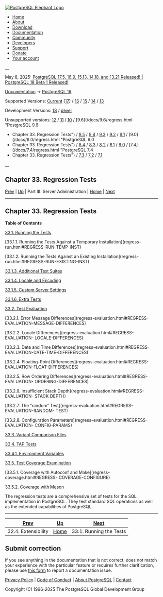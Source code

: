 [ ![PostgreSQL Elephant Logo](/media/img/about/press/elephant.png) ](/)

  * [Home](/ "Home")
  * [About](/about/ "About")
  * [Download](/download/ "Download")
  * [Documentation](/docs/ "Documentation")
  * [Community](/community/ "Community")
  * [Developers](/developer/ "Developers")
  * [Support](/support/ "Support")
  * [Donate](/about/donate/ "Donate")
  * [Your account](/account/ "Your account")

__

May 8, 2025: [ PostgreSQL 17.5, 16.9, 15.13, 14.18, and 13.21 Released! ](/about/news/postgresql-175-169-1513-1418-and-1321-released-3072/) | [ PostgreSQL 18 Beta 1 Released! ](/about/news/postgresql-18-beta-1-released-3070/)

[Documentation](/docs/ "Documentation") -> [PostgreSQL
16](/docs/16/index.html)

Supported Versions: [Current](/docs/current/regress.html "PostgreSQL 17 -
Chapter 33. Regression Tests") ([17](/docs/17/regress.html "PostgreSQL 17 -
Chapter 33. Regression Tests")) / [16](/docs/16/regress.html "PostgreSQL 16 -
Chapter 33. Regression Tests") / [15](/docs/15/regress.html "PostgreSQL 15 -
Chapter 33. Regression Tests") / [14](/docs/14/regress.html "PostgreSQL 14 -
Chapter 33. Regression Tests") / [13](/docs/13/regress.html "PostgreSQL 13 -
Chapter 33. Regression Tests")

Development Versions: [18](/docs/18/regress.html "PostgreSQL 18 -
Chapter 33. Regression Tests") / [devel](/docs/devel/regress.html "PostgreSQL
devel - Chapter 33. Regression Tests")

Unsupported versions: [12](/docs/12/regress.html "PostgreSQL 12 -
Chapter 33. Regression Tests") / [11](/docs/11/regress.html "PostgreSQL 11 -
Chapter 33. Regression Tests") / [10](/docs/10/regress.html "PostgreSQL 10 -
Chapter 33. Regression Tests") / [9.6](/docs/9.6/regress.html "PostgreSQL 9.6
- Chapter 33. Regression Tests") / [9.5](/docs/9.5/regress.html "PostgreSQL
9.5 - Chapter 33. Regression Tests") / [9.4](/docs/9.4/regress.html
"PostgreSQL 9.4 - Chapter 33. Regression Tests") /
[9.3](/docs/9.3/regress.html "PostgreSQL 9.3 - Chapter 33. Regression Tests")
/ [9.2](/docs/9.2/regress.html "PostgreSQL 9.2 - Chapter 33. Regression
Tests") / [9.1](/docs/9.1/regress.html "PostgreSQL 9.1 -
Chapter 33. Regression Tests") / [9.0](/docs/9.0/regress.html "PostgreSQL 9.0
- Chapter 33. Regression Tests") / [8.4](/docs/8.4/regress.html "PostgreSQL
8.4 - Chapter 33. Regression Tests") / [8.3](/docs/8.3/regress.html
"PostgreSQL 8.3 - Chapter 33. Regression Tests") /
[8.2](/docs/8.2/regress.html "PostgreSQL 8.2 - Chapter 33. Regression Tests")
/ [8.1](/docs/8.1/regress.html "PostgreSQL 8.1 - Chapter 33. Regression
Tests") / [8.0](/docs/8.0/regress.html "PostgreSQL 8.0 -
Chapter 33. Regression Tests") / [7.4](/docs/7.4/regress.html "PostgreSQL 7.4
- Chapter 33. Regression Tests") / [7.3](/docs/7.3/regress.html "PostgreSQL
7.3 - Chapter 33. Regression Tests") / [7.2](/docs/7.2/regress.html
"PostgreSQL 7.2 - Chapter 33. Regression Tests") /
[7.1](/docs/7.1/regress.html "PostgreSQL 7.1 - Chapter 33. Regression Tests")

__

Chapter 33. Regression Tests  
---  
[Prev](jit-extensibility.html "32.4. Extensibility")  | [Up](admin.html "Part III. Server Administration") | Part III. Server Administration | [Home](index.html "PostgreSQL 16.9 Documentation") |  [Next](regress-run.html "33.1. Running the Tests")  
  
* * *

## Chapter 33. Regression Tests

**Table of Contents**

[33.1. Running the Tests](regress-run.html)

    

[33.1.1. Running the Tests Against a Temporary Installation](regress-
run.html#REGRESS-RUN-TEMP-INST)

[33.1.2. Running the Tests Against an Existing Installation](regress-
run.html#REGRESS-RUN-EXISTING-INST)

[33.1.3. Additional Test Suites](regress-run.html#REGRESS-ADDITIONAL)

[33.1.4. Locale and Encoding](regress-run.html#REGRESS-RUN-LOCALE)

[33.1.5. Custom Server Settings](regress-run.html#REGRESS-RUN-CUSTOM-SETTINGS)

[33.1.6. Extra Tests](regress-run.html#REGRESS-RUN-EXTRA-TESTS)

[33.2. Test Evaluation](regress-evaluation.html)

    

[33.2.1. Error Message Differences](regress-evaluation.html#REGRESS-
EVALUATION-MESSAGE-DIFFERENCES)

[33.2.2. Locale Differences](regress-evaluation.html#REGRESS-EVALUATION-
LOCALE-DIFFERENCES)

[33.2.3. Date and Time Differences](regress-evaluation.html#REGRESS-
EVALUATION-DATE-TIME-DIFFERENCES)

[33.2.4. Floating-Point Differences](regress-evaluation.html#REGRESS-
EVALUATION-FLOAT-DIFFERENCES)

[33.2.5. Row Ordering Differences](regress-evaluation.html#REGRESS-EVALUATION-
ORDERING-DIFFERENCES)

[33.2.6. Insufficient Stack Depth](regress-evaluation.html#REGRESS-EVALUATION-
STACK-DEPTH)

[33.2.7. The “random” Test](regress-evaluation.html#REGRESS-EVALUATION-RANDOM-
TEST)

[33.2.8. Configuration Parameters](regress-evaluation.html#REGRESS-EVALUATION-
CONFIG-PARAMS)

[33.3. Variant Comparison Files](regress-variant.html)

[33.4. TAP Tests](regress-tap.html)

    

[33.4.1. Environment Variables](regress-tap.html#REGRESS-TAP-VARS)

[33.5. Test Coverage Examination](regress-coverage.html)

    

[33.5.1. Coverage with Autoconf and Make](regress-coverage.html#REGRESS-
COVERAGE-CONFIGURE)

[33.5.2. Coverage with Meson](regress-coverage.html#REGRESS-COVERAGE-MESON)

The regression tests are a comprehensive set of tests for the SQL
implementation in PostgreSQL. They test standard SQL operations as well as the
extended capabilities of PostgreSQL.

* * *

[Prev](jit-extensibility.html "32.4. Extensibility")  | [Up](admin.html "Part III. Server Administration") |  [Next](regress-run.html "33.1. Running the Tests")  
---|---|---  
32.4. Extensibility  | [Home](index.html "PostgreSQL 16.9 Documentation") |  33.1. Running the Tests  
  
## Submit correction

If you see anything in the documentation that is not correct, does not match
your experience with the particular feature or requires further clarification,
please use [this form](/account/comments/new/16/regress.html/) to report a
documentation issue.

[Privacy Policy](/about/privacypolicy) | [Code of Conduct](/about/policies/coc/) | [About PostgreSQL](/about/) | [Contact](/about/contact/)  

Copyright (C) 1996-2025 The PostgreSQL Global Development Group

